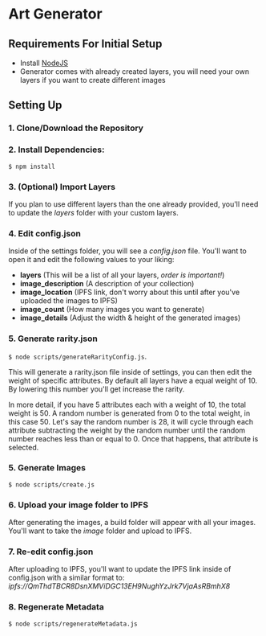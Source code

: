 # Art Generator

## Requirements For Initial Setup
- Install [NodeJS](https://nodejs.org/en/)
- Generator comes with already created layers, you will need your own layers if you want to create different images

## Setting Up
### 1. Clone/Download the Repository

### 2. Install Dependencies:
`$ npm install`

### 3. (Optional) Import Layers
If you plan to use different layers than the one already provided, you'll need to update the *layers* folder with your custom layers.

### 4. Edit config.json
Inside of the settings folder, you will see a *config.json* file. You'll want to open it and edit the following values to your liking:
- **layers** (This will be a list of all your layers, *order is important!*)
- **image_description** (A description of your collection)
- **image_location** (IPFS link, don't worry about this until after you've uploaded the images to IPFS)
- **image_count** (How many images you want to generate)
- **image_details** (Adjust the width & height of the generated images)

### 5. Generate rarity.json
`$ node scripts/generateRarityConfig.js`.

This will generate a rarity.json file inside of settings, you can then edit the weight of specific attributes. By default all layers have a equal weight of 10. By lowering this number you'll get increase the rarity.

In more detail, if you have 5 attributes each with a weight of 10, the total weight is 50. A random number is generated from 0 to the total weight, in this case 50. Let's say the random number is 28, it will cycle through each attribute subtracting the weight by the random number until the random number reaches less than or equal to 0. Once that happens, that attribute is selected. 

### 5. Generate Images
`$ node scripts/create.js`

### 6. Upload your image folder to IPFS
After generating the images, a build folder will appear with all your images. You'll want to take the *image* folder and upload to IPFS.

### 7. Re-edit config.json
After uploading to IPFS, you'll want to update the IPFS link inside of config.json with a similar format to:
*ipfs://QmThdTBCR8DsnXMViDGC13EH9NughYzJrk7VjaAsRBmhX8*

### 8. Regenerate Metadata
`$ node scripts/regenerateMetadata.js`